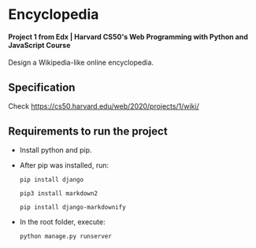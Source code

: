 # Encyclopedia
#### Project 1 from Edx | Harvard CS50's Web Programming with Python and JavaScript Course
Design a Wikipedia-like online encyclopedia.

## Specification 
Check https://cs50.harvard.edu/web/2020/projects/1/wiki/


## Requirements to run the project

* Install python and pip.

* After pip was installed, run:
    
    ````
    pip install django
    ````
    ````
    pip3 install markdown2
    ````
    ````
    pip install django-markdownify
    ````
* In the root folder, execute: 
    ````
    python manage.py runserver
    ````